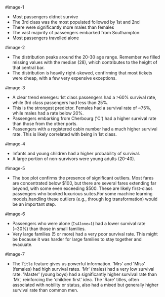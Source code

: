 #image-1
* Most passengers didnot survive
* The 3rd class was the most populated followed by 1st and 2nd
* There were significantly more males than females
* The vast majority of passengers embarked from Southampton
* Most passengers travelled alone

#image-2
* The distribution peaks around the 20-30 age range. Remember we filled missing values with the median (28), which contributes to the height of that central bar. 
* The distribution is heavily right-skewed, confirming that most tickets were cheap, with a few very expensive exceptions.

#image-3
* A clear trend emerges: 1st class passengers had a >60% survival rate, while 3rd class passengers had less than 25%.
* This is the strongest predictor. Females had a survival rate of ~75%, while males had a rate below 20%.
* Passengers embarking from Cherbourg ('C') had a higher survival rate than those from the other ports.
* Passengers with a registered cabin number had a much higher survival rate. This is likely correlated with being in 1st class.

#image-4 
* Infants and young children had a higher probability of survival.
* A large portion of non-survivors were young adults (20-40).

#image-5
* The box plot confirms the presence of significant outliers. Most fares are concentrated below \$100, but there are several fares extending far beyond,
  with some even exceeding \$500. These are likely first-class passengers who booked luxurious suites.For some machine learning models,handling these outliers
  (e.g., through log transformation) would be an important step.

#image-6
* Passengers who were alone (`IsAlone=1`) had a lower survival rate (~30%) than those in small families.
* Very large families (5 or more) had a very poor survival rate. This might be because it was harder for large families to stay together and evacuate.

#image-7
* The `Title` feature gives us powerful information. 'Mrs' and 'Miss' (females) had high survival rates. 'Mr' (males) had a very low survival rate. 'Master' (young boys)
  had a significantly higher survival rate than 'Mr', reinforcing the 'children first' idea. The 'Rare' titles, often associated with nobility or status, also had a mixed
  but generally higher survival rate than common men.
